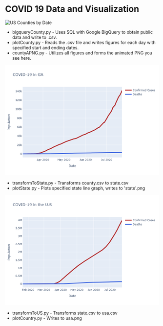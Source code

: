 # COVID 19 Data and Visualization  

![US Counties by Date](https://raw.githubusercontent.com/immortalcosmo/c19_visual/master/AnimatedCounties.png)

+ bigqueryCounty.py - Uses SQL with Google BigQuery to obtain public data and write to .csv.  
+ plotCounty.py - Reads the .csv file and writes figures for each day with specified start and ending dates.  
+ countyAPNG.py - Utilizes all figures and forms the animated PNG you see here.  

![State by Date](https://raw.githubusercontent.com/immortalcosmo/c19_visual/master/GA.png)

+ transformToState.py - Transforms county.csv to state.csv
+ plotState.py - Plots specified state line graph, writes to 'state'.png

![COVID-19 in the U.S](https://raw.githubusercontent.com/immortalcosmo/c19_visual/master/usa.png)

+ transformToUS.py - Transforms state.csv to usa.csv
+ plotCountry.py - Writes to usa.png

